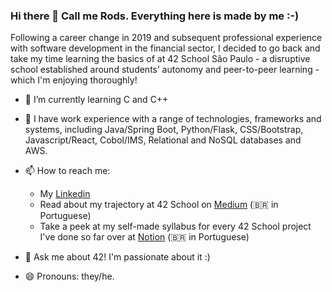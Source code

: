 ### Hi there 👋 Call me Rods. Everything here is made by me :-)

Following a career change in 2019 and subsequent professional experience with software development in the financial sector, I decided to go back and take my time learning the basics of at 42 School São Paulo - a disruptive school established around students’ autonomy and peer-to-peer learning - which I'm enjoying thoroughly!

- 🌱 I’m currently learning C and C++
- :hammer: I have work experience with a range of technologies, frameworks and systems, including Java/Spring Boot, Python/Flask, CSS/Bootstrap, Javascript/React, Cobol/IMS, Relational and NoSQL databases and AWS.

- 📫 How to reach me:
  - My [Linkedin](https://www.linkedin.com/in/rodrigo-gregoldo)
  - Read about my trajectory at 42 School on [Medium](https://medium.com/@rodsmade) (:brazil: in Portuguese)
  - Take a peek at my self-made syllabus for every 42 School project I've done so far over at [Notion](https://rodsmade.notion.site/rodsmade/Acelera-42cursus-400c86d2e61242338b010c23c6930134) (:brazil: in Portuguese)

- 💬 Ask me about 42! I'm passionate about it :)

- 😄 Pronouns: they/he.

<!--
**rodsmade/rodsmade** is a ✨ _special_ ✨ repository because its `README.md` (this file) appears on your GitHub profile.

Here are some ideas to get you started:

- 🔭 I’m currently working on ...
- 👯 I’m looking to collaborate on ...
- 🤔 I’m looking for help with ...
- 💬 Ask me about ...
- 😄 Pronouns: ...
- ⚡ Fun fact: ...
-->
